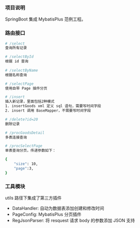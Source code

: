 ### 项目说明
SpringBoot 集成 MybatisPlus 范例工程。


### 路由接口

```bash
# /select
查询所有记录

# /selectById
根据 id 查询
 
# /selectByName
根据名称查询

# /selectPage
使用自带 Page 插件分页

# /insert
插入新记录，里面包括2种模式
1. insertGoods xml 定义 sql 语句，需要写时间字段
2. insert 调用 BaseMapper，不需要写时间字段

# /delete?id=20
删除记录

# /procGoodsDetail
多表连接查询

# /procSelectPage
单表查询分页，传递参数如下：

{
    "size": 10,
    "page":3,
}

```


### 工具模块
utils 路径下集成了第三方插件

- DataHandler: 自动为数据表添加创建和修改时间
- PageConfig: MybatisPlus 分页插件
- RegJsonParser: 将 resquest 请求 body 的参数添加 JSON 支持




